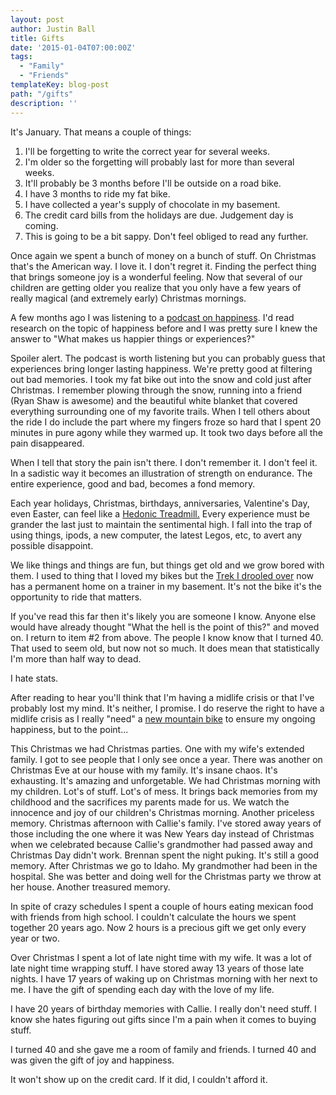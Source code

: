 ```yaml
---
layout: post
author: Justin Ball
title: Gifts
date: '2015-01-04T07:00:00Z'
tags:
  - "Family"
  - "Friends"
templateKey: blog-post
path: "/gifts"
description: ''
---
```


It's January. That means a couple of things:
<ol>
  <li>I'll be forgetting to write the correct year for several weeks.</li>
  <li>I'm older so the forgetting will probably last for more than several weeks.</li>
  <li>It'll probably be 3 months before I'll be outside on a road bike.</li>
  <li>I have 3 months to ride my fat bike.</li>
  <li>I have collected a year's supply of chocolate in my basement.</li>
  <li>The credit card bills from the holidays are due. Judgement day is coming.</li>
  <li>This is going to be a bit sappy. Don't feel obliged to read any further.</li>
</ol>
Once again we spent a bunch of money on a bunch of stuff. On Christmas that's the American way. I love it. I don't regret it. Finding
the perfect thing that brings someone joy is a wonderful feeling. Now that several of our children are getting older you realize that you only 
have a few years of really magical (and extremely early) Christmas mornings.

A few months ago I was listening to a <a href="http://www.stuffyoushouldknow.com/podcasts/objects-experiences-happier/">podcast on happiness</a>. I'd read
research on the topic of happiness before and I was pretty sure I knew the answer to "What makes us happier things or experiences?" 

Spoiler alert. The podcast is worth listening but you can probably guess that experiences bring longer lasting happiness. We're pretty good at filtering out
bad memories. I took my fat bike out into the snow and cold just after Christmas. I remember plowing through the snow, running into a friend (Ryan Shaw is awesome)
and the beautiful white blanket that covered everything surrounding one of my favorite trails. When I tell others about the ride I do include the part where my fingers
froze so hard that I spent 20 minutes in pure agony while they warmed up. It took two days before all the pain disappeared. 

When I tell that story the pain isn't there. I don't remember it. I don't feel it. In a sadistic way it becomes an illustration of strength on endurance. The entire
experience, good and bad, becomes a fond memory. 

Each year holidays, Christmas, birthdays, anniversaries, Valentine's Day, even Easter, can feel like a <a href="http://en.wikipedia.org/wiki/Hedonic_treadmill">Hedonic Treadmill.</a>
Every experience must be grander the last just to maintain the sentimental high. I fall into the trap of using things, ipods, a new computer, the latest Legos, etc, to avert any possible
disappoint.

We like things and things are fun, but things get old and we grow bored with them. I used to thing that I loved my bikes but the 
<a href="http://www.justinball.comfirst-real-ride-on-the-new-trek-madone-69">Trek I drooled over</a> now has a permanent home on a trainer in my basement. It's not the bike
it's the opportunity to ride that matters.

If you've read this far then it's likely you are someone I know. Anyone else would have already thought "What the hell is the point of this?" and moved on. I return to item #2 from above.
The people I know know that I turned 40. That used to seem old, but now not so much. It does mean that statistically I'm more than half way to dead. 

I hate stats.

After reading to hear you'll think that I'm having a midlife crisis or that I've probably lost my mind. It's neither, I promise. I do reserve the right to have a midlife crisis as I really
"need" a <a href="http://goo.gl/nJzIxg">new mountain bike</a> to ensure my ongoing happiness, but to the point...

This Christmas we had Christmas parties. One with my wife's extended family. I got to see people that I only see once a year. There was another on Christmas Eve at our house with my family.
It's insane chaos. It's exhausting. It's amazing and unforgetable. We had Christmas morning with my children. Lot's of stuff. Lot's of mess. It brings back memories from my childhood
and the sacrifices my parents made for us. We watch the innocence and joy of our children's Christmas morning. Another priceless memory. 
Christmas afternoon with Callie's family. I've stored away years of those including the one where it was New Years day instead of Christmas when we celebrated because Callie's grandmother had
passed away and Christmas Day didn't work. Brennan spent the night puking. It's still a good memory. After Christmas we go to Idaho. My grandmother had been in the hospital. She was better and
doing well for the Christmas party we throw at her house. Another treasured memory.

In spite of crazy schedules I spent a couple of hours eating mexican food with friends from high school. I couldn't calculate the hours we spent together 20 years ago. 
Now 2 hours is a precious gift we get only every year or two.

Over Christmas I spent a lot of late night time with my wife. It was a lot of late night time wrapping stuff. I have stored away 13 years of those late nights. I have 17 years of waking up
on Christmas morning with her next to me. I have the gift of spending each day with the love of my life.

I have 20 years of birthday memories with Callie. I really don't need stuff. I know she hates figuring out gifts since I'm a pain when it comes to buying stuff.

I turned 40 and she gave me a room of family and friends. I turned 40 and was given the gift of joy and happiness. 

It won't show up on the credit card. If it did, I couldn't afford it. 

